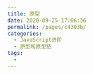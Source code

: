 ```yaml
---
title: 原型
date: 2020-09-25 17:06:36
permalink: /pages/c4303b/
categories: 
  - JavaScript进阶
  - 原型和原型链
tags: 
  - 
---
```

